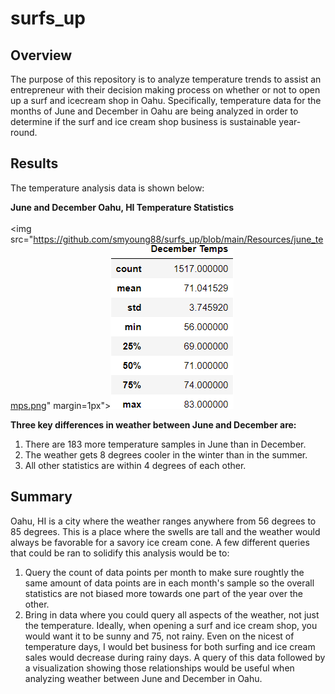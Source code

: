# surfs_up

## Overview
The purpose of this repository is to analyze temperature trends to assist an entrepreneur with their decision making process on whether or not to open up a surf and icecream shop in Oahu. Specifically, temperature data for the months of June and December in Oahu are being analyzed in order to determine if the surf and ice cream shop business is sustainable year-round.

## Results 
The temperature analysis data is shown below:

<b> June and December Oahu, HI Temperature Statistics</b><br/><br/>
<img src="https://github.com/smyoung88/surfs_up/blob/main/Resources/june_temps.png" margin=1px"><img src="https://github.com/smyoung88/surfs_up/blob/main/Resources/dec_temps.png">

<b> Three key differences in weather between June and December are:</b><br/>
1. There are 183 more temperature samples in June than in December.
2. The weather gets 8 degrees cooler in the winter than in the summer.
3. All other statistics are within 4 degrees of each other.

## Summary
Oahu, HI is a city where the weather ranges anywhere from 56 degrees to 85 degrees. This is a place where the swells are tall and the weather would always be favorable for a savory ice cream cone. A few different queries that could be ran to solidify this analysis would be to:
1. Query the count of data points per month to make sure roughtly the same amount of data points are in each month's sample so the overall statistics are not biased more towards one part of the year over the other.
2. Bring in data where you could query all aspects of the weather, not just the temperature. Ideally, when opening a surf and ice cream shop, you would want it to be sunny and 75, not rainy. Even on the nicest of temperature days, I would bet business for both surfing and ice cream sales would decrease during rainy days. A query of this data followed by a visualization showing those relationships would be useful when analyzing weather between June and December in Oahu.
